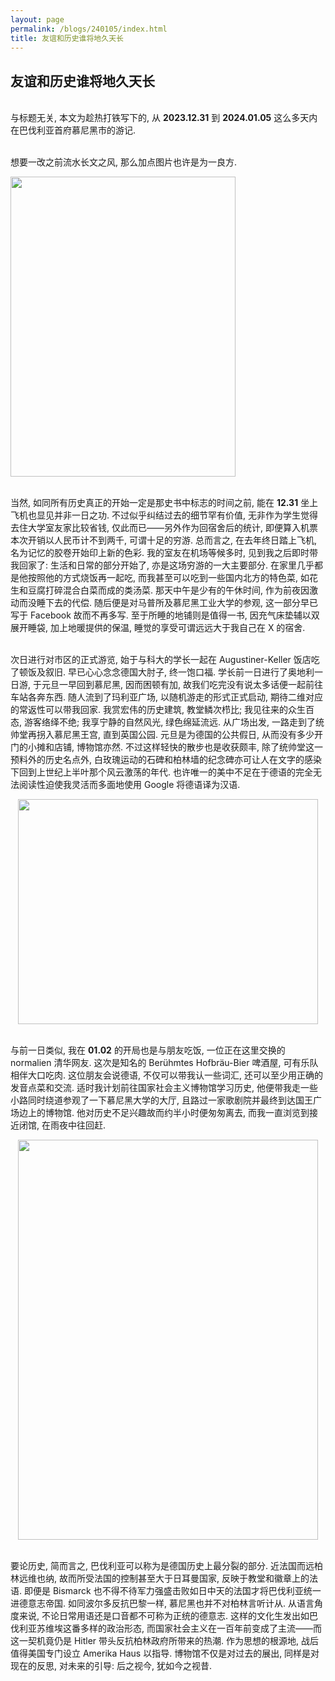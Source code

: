 ```yaml
---
layout: page
permalink: /blogs/240105/index.html
title: 友谊和历史谁将地久天长
---
```


## 友谊和历史谁将地久天长

<br>与标题无关, 本文为趁热打铁写下的, 从 **2023.12.31** 到 **2024.01.05** 这么多天内在巴伐利亚首府慕尼黑市的游记.

<br>想要一改之前流水长文之风, 那么加点图片也许是为一良方.

<img src="https://zian-chen.github.io/images/24010501.jpg" class="floatpic" width="360" height="480">

<br>当然, 如同所有历史真正的开始一定是那史书中标志的时间之前, 能在 **12.31** 坐上飞机也显见并非一日之功. 不过似乎纠结过去的细节罕有价值, 无非作为学生觉得去住大学室友家比较省钱, 仅此而已——另外作为回宿舍后的统计, 即便算入机票本次开销以人民币计不到两千, 可谓十足的穷游. 总而言之, 在去年终日踏上飞机, 名为记忆的胶卷开始印上新的色彩. 我的室友在机场等候多时, 见到我之后即时带我回家了: 生活和日常的部分开始了, 亦是这场穷游的一大主要部分. 在家里几乎都是他按照他的方式烧饭再一起吃, 而我甚至可以吃到一些国内北方的特色菜, 如花生和豆腐打碎混合白菜而成的类汤菜. 那天中午是少有的午休时间, 作为前夜因激动而没睡下去的代偿. 随后便是对马普所及慕尼黑工业大学的参观, 这一部分早已写于 Facebook 故而不再多写. 至于所睡的地铺则是值得一书, 因充气床垫辅以双展开睡袋, 加上地暖提供的保温, 睡觉的享受可谓远远大于我自己在 X 的宿舍.

<br>次日进行对市区的正式游览, 始于与科大的学长一起在 Augustiner-Keller 饭店吃了顿饭及叙旧. 早已心心念念德国大肘子, 终一饱口福. 学长前一日进行了奥地利一日游, 于元旦一早回到慕尼黑, 因而困顿有加, 故我们吃完没有说太多话便一起前往车站各奔东西. 随人流到了玛利亚广场, 以随机游走的形式正式启动, 期待二维对应的常返性可以带我回家. 我赏宏伟的历史建筑, 教堂鳞次栉比; 我见往来的众生百态, 游客络绎不绝; 我享宁静的自然风光, 绿色绵延流远. 从广场出发, 一路走到了统帅堂再拐入慕尼黑王宫, 直到英国公园. 元旦是为德国的公共假日, 从而没有多少开门的小摊和店铺, 博物馆亦然. 不过这样轻快的散步也是收获颇丰, 除了统帅堂这一预料外的历史名点外, 白玫瑰运动的石碑和柏林墙的纪念碑亦可让人在文字的感染下回到上世纪上半叶那个风云激荡的年代. 也许唯一的美中不足在于德语的完全无法阅读性迫使我灵活而多面地使用 Google 将德语译为汉语.

<div align=center><img src="https://zian-chen.github.io/images/24010502.jpg" width="480" height="360"></div>

<br>与前一日类似, 我在 **01.02** 的开局也是与朋友吃饭, 一位正在这里交换的 normalien 清华网友. 这次是知名的 Berühmtes Hofbräu-Bier 啤酒屋, 可有乐队相伴大口吃肉. 这位朋友会说德语, 不仅可以带我认一些词汇, 还可以至少用正确的发音点菜和交流. 适时我计划前往国家社会主义博物馆学习历史, 他便带我走一些小路同时绕道参观了一下慕尼黑大学的大厅, 且路过一家歌剧院并最终到达国王广场边上的博物馆. 他对历史不足兴趣故而约半小时便匆匆离去, 而我一直浏览到接近闭馆, 在雨夜中往回赶.

<div align=center><img src="https://zian-chen.github.io/images/24010503.jpg" width="480" height="640"></div>

<br>要论历史, 简而言之, 巴伐利亚可以称为是德国历史上最分裂的部分. 近法国而远柏林远维也纳, 故而所受法国的控制甚至大于日耳曼国家, 反映于教堂和徽章上的法语. 即便是 Bismarck 也不得不待军力强盛击败如日中天的法国才将巴伐利亚统一进德意志帝国. 如同波尔多反抗巴黎一样, 慕尼黑也并不对柏林言听计从. 从语言角度来说, 不论日常用语还是口音都不可称为正统的德意志. 这样的文化生发出如巴伐利亚苏维埃这番多样的政治形态, 而国家社会主义在一百年前变成了主流——而这一契机竟仍是 Hitler 带头反抗柏林政府所带来的热潮. 作为思想的根源地, 战后值得美国专门设立 Amerika Haus 以指导. 博物馆不仅是对过去的展出, 同样是对现在的反思, 对未来的引导: 后之视今, 犹如今之视昔.